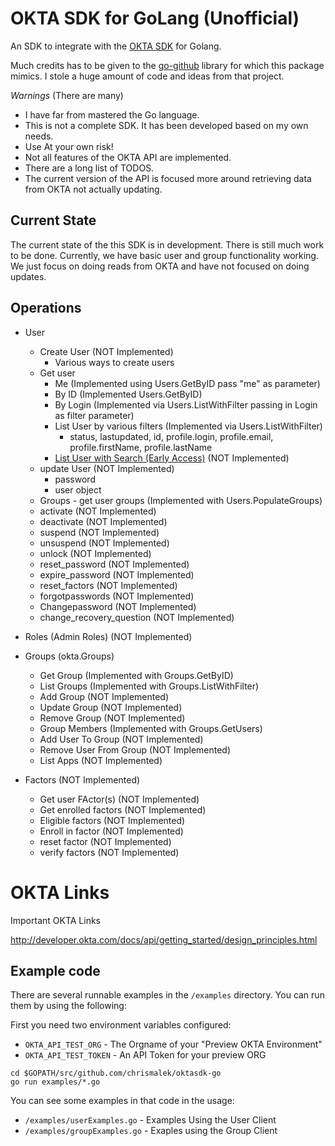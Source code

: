 # OKTA SDK for GoLang (Unofficial)

An SDK to integrate with the [OKTA SDK](http://developer.okta.com/documentation/) for Golang.

Much credits has to be given to the [go-github](https://github.com/google/go-github) library for which this package mimics. I stole a huge amount of code and ideas from that project. 




*Warnings* (There are many)

* I have far from mastered the Go language. 
* This is not a complete SDK. It has been developed based on my own needs.
* Use At your own risk!
* Not all features of the OKTA API are implemented.
* There are a long list of TODOS.
* The current version of the API is focused more around retrieving data from OKTA not actually updating. 


## Current State

The current state of the this SDK is in development. There is still much work to be done. Currently, we have basic user and group functionality working. We just focus on doing reads from OKTA and have not focused on doing updates.

## Operations

* User
  * Create User (NOT Implemented)
      * Various ways to create users
  * Get user
      * Me (Implemented using Users.GetByID pass "me" as parameter)
      * By ID (Implemented Users.GetByID)
      * By Login (Implemented via Users.ListWithFilter passing in Login as filter parameter)
      * List User by various filters (Implemented via Users.ListWithFilter)
          * status, lastupdated, id, profile.login, profile.email, profile.firstName, profile.lastName
	  * [List User with Search (Early Access)](http://developer.okta.com/docs/api/resources/users.html#list-users-with-search)   (NOT Implemented)
  * update User (NOT Implemented)
      - password
      - user object
  * Groups - get user groups (Implemented with Users.PopulateGroups)
  * activate (NOT Implemented)
  * deactivate (NOT Implemented)
  * suspend (NOT Implemented)
  * unsuspend (NOT Implemented)
  * unlock (NOT Implemented)
  * reset_password (NOT Implemented)
  * expire_password (NOT Implemented)
  * reset_factors (NOT Implemented)
  * forgotpasswords (NOT Implemented)
  * Changepassword (NOT Implemented)
  * change_recovery_question (NOT Implemented)

* Roles (Admin Roles) (NOT Implemented)
* Groups (okta.Groups)
    - Get Group (Implemented with Groups.GetByID)
    - List Groups (Implemented with Groups.ListWithFilter)
    - Add Group (NOT Implemented)
    - Update Group (NOT Implemented)
    - Remove Group (NOT Implemented)
    - Group Members (Implemented with Groups.GetUsers)
    - Add User To Group (NOT Implemented)
    - Remove User From Group (NOT Implemented)
    - List Apps (NOT Implemented)
* Factors (NOT Implemented)
    - Get user FActor(s) (NOT Implemented)
    - Get enrolled factors (NOT Implemented)
    - Eligible factors (NOT Implemented)
    - Enroll in factor (NOT Implemented)
    - reset factor (NOT Implemented)
    - verify factors (NOT Implemented)



# OKTA Links

Important OKTA Links

http://developer.okta.com/docs/api/getting_started/design_principles.html



## Example code


There are several runnable examples in the `/examples` directory. You can run them by using the following:

First you need two environment variables configured:

* `OKTA_API_TEST_ORG` - The Orgname of your "Preview OKTA Environment"
* `OKTA_API_TEST_TOKEN` - An API Token for your preview ORG

```
cd $GOPATH/src/github.com/chrismalek/oktasdk-go
go run examples/*.go
```

You can see some examples in that code in the usage:

* `/examples/userExamples.go` - Examples Using the User Client
* `/examples/groupExamples.go` - Exaples using the Group Client







